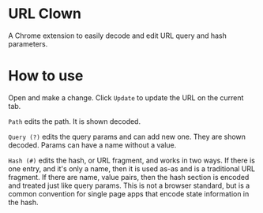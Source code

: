 # URL Clown

A Chrome extension to easily decode and edit URL query and hash parameters.

# How to use

Open and make a change. Click `Update` to update the URL on the current tab.

`Path` edits the path. It is shown decoded.

`Query (?)` edits the query params and can add new one. They are shown decoded. Params can have a name without a value.

`Hash (#)` edits the hash, or URL fragment, and works in two ways. If there is one entry, and it's only a name, then it is used as-as and is a traditional URL fragment. If there are name, value pairs, then the hash section is encoded and treated just like query params. This is not a browser standard, but is a common convention for single page apps that encode state information in the hash.

